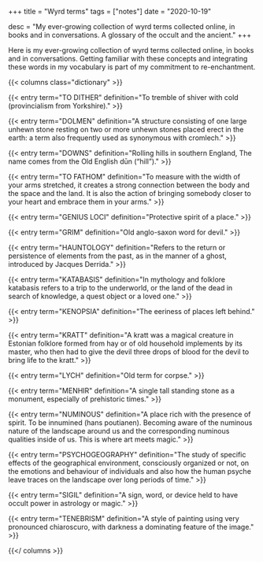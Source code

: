 +++
title = "Wyrd terms"
tags = ["notes"]
date = "2020-10-19"

desc = "My ever-growing collection of wyrd terms collected online, in books and in conversations. A glossary of the occult and the ancient."
+++

Here is my ever-growing collection of wyrd terms collected online, in books and in conversations. Getting familiar with these concepts and integrating these words in my vocabulary is part of my commitment to re-enchantment.

{{< columns class="dictionary" >}}

{{< entry term="TO DITHER" definition="To tremble of shiver with cold (provincialism from Yorkshire)." >}}

{{< entry term="DOLMEN" definition="A structure consisting of one large unhewn stone resting on two or more unhewn stones placed erect in the earth: a term also frequently used as synonymous with cromlech." >}}

{{< entry term="DOWNS" definition="Rolling hills in southern England, The name comes from the Old English dūn (“hill”)." >}}

{{< entry term="TO FATHOM" definition="To measure with the width of your arms stretched, it creates a strong connection between the body and the space and the land. It is also the action of bringing somebody closer to your heart and embrace them in your arms." >}}

{{< entry term="GENIUS LOCI" definition="Protective spirit of a place." >}}

{{< entry term="GRIM" definition="Old anglo-saxon word for devil." >}}

{{< entry term="HAUNTOLOGY" definition="Refers to the return or persistence of elements from the past, as in the manner of a ghost, introduced by Jacques Derrida." >}}

{{< entry term="KATABASIS" definition="In mythology and folklore katabasis refers to a trip to the underworld, or the land of the dead in search of knowledge, a quest object or a loved one." >}}

{{< entry term="KENOPSIA" definition="The eeriness of places left behind." >}}

{{< entry term="KRATT" definition="A kratt was a magical creature in Estonian folklore formed from hay or of old household implements by its master, who then had to give the devil three drops of blood for the devil to bring life to the kratt." >}}

{{< entry term="LYCH" definition="Old term for corpse." >}}

{{< entry term="MENHIR" definition="A single tall standing stone as a monument, especially of prehistoric times." >}}

{{< entry term="NUMINOUS" definition="A place rich with the presence of spirit. To be innumined (hans poutianen). Becoming aware of the numinous nature of the landscape around us and the corresponding numinous qualities inside of us. This is where art meets magic." >}}

{{< entry term="PSYCHOGEOGRAPHY" definition="The study of specific effects of the geographical environment, consciously organized or not, on the emotions and behaviour of individuals and also how the human psyche leave traces on the landscape over long periods of time." >}}

{{< entry term="SIGIL" definition="A sign, word, or device held to have occult power in astrology or magic." >}}

{{< entry term="TENEBRISM" definition="A style of painting using very pronounced chiaroscuro, with darkness a dominating feature of the image." >}}

{{</ columns >}}
